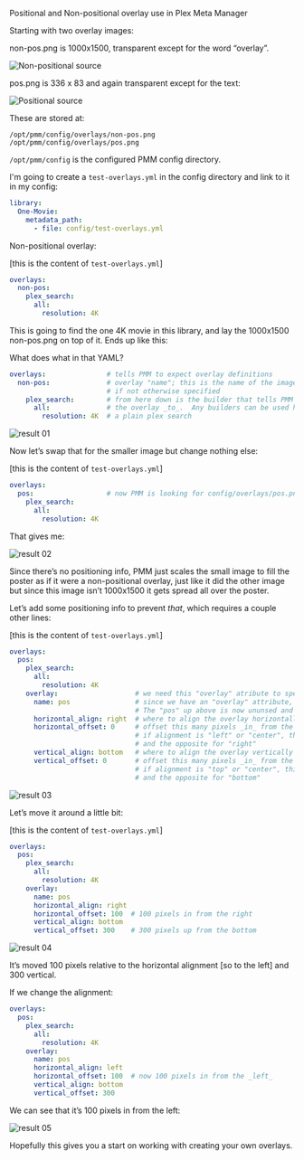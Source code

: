  Positional and Non-positional overlay use in Plex Meta Manager

Starting with two overlay images:

non-pos.png is 1000x1500, transparent except for the word “overlay”.

![Non-positional source](images/pos-nonpos/non-pos.png?raw=true "Non-positional source")

pos.png is 336 x 83 and again transparent except for the text:

![Positional source](images/pos-nonpos/pos.png?raw=true "positional source")

These are stored at:

```
/opt/pmm/config/overlays/non-pos.png
/opt/pmm/config/overlays/pos.png
```

`/opt/pmm/config` is the configured PMM config directory.

I'm going to create a `test-overlays.yml` in the config directory and link to it in my config:

```yaml
library:
  One-Movie:
    metadata_path:
      - file: config/test-overlays.yml
```

Non-positional overlay:

[this is the content of `test-overlays.yml`]

```yaml
overlays:
  non-pos:
    plex_search:
      all:
        resolution: 4K
```

This is going to find the one 4K movie in this library, and lay the 1000x1500 non-pos.png on top of it.  Ends up like this:

What does what in that YAML?

```yaml
overlays:               # tells PMM to expect overlay definitions
  non-pos:              # overlay "name"; this is the name of the image PMM will look for
                        # if not otherwise specified
    plex_search:        # from here down is the builder that tells PMM what to apply
      all:              # the overlay _to_.  Any builders can be used here, this is
        resolution: 4K  # a plain plex search
```

![result 01](images/pos-nonpos/result-01.png?raw=true "result 01")

Now let’s swap that for the smaller image but change nothing else:

[this is the content of `test-overlays.yml`]

```yaml
overlays:
  pos:                  # now PMM is looking for config/overlays/pos.png
    plex_search:
      all:
        resolution: 4K
```

That gives me:

![result 02](images/pos-nonpos/result-02.png?raw=true "result 02")

Since there’s no positioning info, PMM just scales the small image to fill the poster as if it were a non-positional overlay, just like it did the other image but since this image isn’t 1000x1500 it gets spread all over the poster.

Let’s add some positioning info to prevent *that*, which requires a couple other lines:

[this is the content of `test-overlays.yml`]

```yaml
overlays:
  pos:
    plex_search:
      all:
        resolution: 4K
    overlay:                   # we need this "overlay" atribute to specify positioning
      name: pos                # since we have an "overlay" attribute, we need to specify the file name here
                               # The "pos" up above is now ununsed and completely arbitrary
      horizontal_align: right  # where to align the overlay horizontally on the poster
      horizontal_offset: 0     # offset this many pixels _in_ from the alignment edge
                               # if alignment is "left" or "center", this is moving the image to the right
                               # and the opposite for "right"
      vertical_align: bottom   # where to align the overlay vertically on the poster
      vertical_offset: 0       # offset this many pixels _in_ from the alignment edge
                               # if alignment is "top" or "center", this is moving the image down
                               # and the opposite for "bottom"
```

![result 03](images/pos-nonpos/result-03.png?raw=true "result 03")

Let’s move it around a little bit:

[this is the content of `test-overlays.yml`]

```yaml
overlays:
  pos:
    plex_search:
      all:
        resolution: 4K
    overlay:
      name: pos
      horizontal_align: right
      horizontal_offset: 100  # 100 pixels in from the right
      vertical_align: bottom
      vertical_offset: 300    # 300 pixels up from the bottom
```

![result 04](images/pos-nonpos/result-04.png?raw=true "result 04")

It’s moved 100 pixels relative to the horizontal alignment [so to the left] and 300 vertical.

If we change the alignment:

```yaml
overlays:
  pos:
    plex_search:
      all:
        resolution: 4K
    overlay:
      name: pos
      horizontal_align: left
      horizontal_offset: 100  # now 100 pixels in from the _left_
      vertical_align: bottom
      vertical_offset: 300
```

We can see that it’s 100 pixels in from the left:

![result 05](images/pos-nonpos/result-05.png?raw=true "result 05")

Hopefully this gives you a start on working with creating your own overlays.
